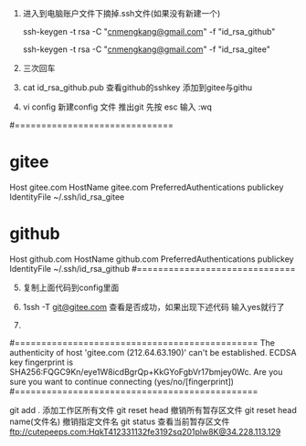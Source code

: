 1. 进入到电脑账户文件下摘掉.ssh文件(如果没有新建一个)

    ssh-keygen -t rsa -C "cnmengkang@gmail.com" -f  "id_rsa_github"

    ssh-keygen -t rsa -C "cnmengkang@gmail.com" -f  "id_rsa_gitee"

2. 三次回车

3. cat id_rsa_github.pub 查看github的sshkey 添加到gitee与githu

4. vi config 新建config 文件 推出git 先按  esc 输入 :wq

#==============================
# gitee
Host gitee.com
HostName gitee.com
PreferredAuthentications publickey
IdentityFile ~/.ssh/id_rsa_gitee
 
# github
Host github.com
HostName github.com
PreferredAuthentications publickey
IdentityFile ~/.ssh/id_rsa_github
#==============================

5. 复制上面代码到config里面

6. 1ssh -T git@gitee.com 查看是否成功，如果出现下述代码 输入yes就行了
7. 
#==============================================
The authenticity of host 'gitee.com (212.64.63.190)' can't be established.
ECDSA key fingerprint is SHA256:FQGC9Kn/eye1W8icdBgrQp+KkGYoFgbVr17bmjey0Wc.
Are you sure you want to continue connecting (yes/no/[fingerprint]) 
#==============================================

<!-- 笔记 -->
git add . 添加工作区所有文件
git reset head  撤销所有暂存区文件
git reset head name(文件名)   撤销指定文件名
git status 查看当前暂存区文件
ftp://cutepeeps.com:HqkT412331132fe3192sq201plw8K@34.228.113.129